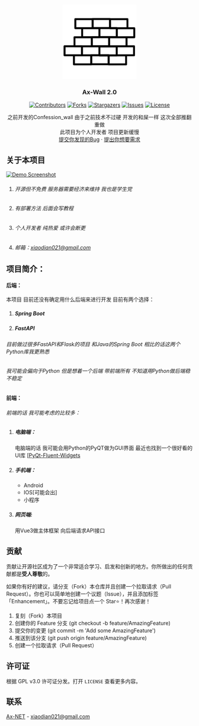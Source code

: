 <!-- PROJECT LOGO -->
<br />
<div align="center">
  <a href="https://github.com/Ax-NET-02/Ax-Wall">
    <img src="images/icon/wall.png" alt="Logo" width="200" height="200">
  </a>

<h3 align="center">Ax-Wall 2.0</h3>

[![Contributors][contributors-shield]][contributors-url]
[![Forks][forks-shield]][forks-url]
[![Stargazers][stars-shield]][stars-url]
[![Issues][issues-shield]][issues-url]
[![License][license-shield]][license-url]

  <p align="center">
    之前开发的Confession_wall 由于之前技术不过硬 开发的和屎一样 这次全部推翻重做
    <br />
    此项目为个人开发者 项目更新缓慢
    <br />
    <a href="https://github.com/Ax-NET-02/Ax-Wall/issues/new?labels=bug&template=bug-report---.md">提交你发现的Bug</a>
    ·
    <a href="https://github.com/Ax-NET-02/Ax-Wall/issues/new?labels=enhancement&template=feature-request---.md">提出你想要需求</a>
  </p>

</div>



<!-- ABOUT THE PROJECT -->
## 关于本项目

[![Demo Screenshot][product-screenshot]](https://space.bilibili.com/437313511)

1. ###### 开源但不免费 服务器需要经济来维持 我也是学生党

2. ###### 有部署方法 后面会写教程

3. ###### 个人开发者 纯热爱 或许会断更

4. ###### 邮箱：xiaodian021@gmail.com


## 项目简介：
#### 后端：

本项目 目前还没有确定用什么后端来进行开发 目前有两个选择：

1. ##### Spring Boot

2. ##### FastAPI

###### 目前做过很多FastAPI和Flask的项目 和Java的Spring Boot 相比的话这两个Python库我更熟悉

###### 我可能会偏向于Python 但是想着一个后端 带前端所有 不知道用Python做后端稳不稳定

#### 前端：

###### 前端的话 我可能考虑的比较多：

1. ##### 电脑端：

   电脑端的话 我可能会用Python的PyQT做为GUI界面 最近也找到一个很好看的UI库 [[PyQt-Fluent-Widgets](https://github.com/zhiyiYo/PyQt-Fluent-Widgets)

2. ##### 手机端：

   - Android
   - IOS[可能会出]
   - 小程序

3. ##### 网页端:

   用Vue3做主体框架 向后端请求API接口

<!-- CONTRIBUTING -->

## 贡献

贡献让开源社区成为了一个非常适合学习、启发和创新的地方。你所做出的任何贡献都是**受人尊敬**的。

如果你有好的建议，请分支（Fork）本仓库并且创建一个拉取请求（Pull Request）。你也可以简单地创建一个议题（Issue），并且添加标签「Enhancement」。不要忘记给项目点一个 Star⭐！再次感谢！

1. 复刻（Fork）本项目
2. 创建你的 Feature 分支 (git checkout -b feature/AmazingFeature)
3. 提交你的变更 (git commit -m 'Add some AmazingFeature')
4. 推送到该分支 (git push origin feature/AmazingFeature)
5. 创建一个拉取请求（Pull Request）





<!-- LICENSE -->
## 许可证

根据 GPL v3.0 许可证分发。打开 `LICENSE` 查看更多内容。





<!-- CONTACT -->
## 联系

[Ax-NET](https://mail.google.com/) - xiaodian021@gmail.com


<!-- MARKDOWN LINKS & IMAGES -->
<!-- https://www.markdownguide.org/basic-syntax/#reference-style-links -->
[contributors-shield]: https://img.shields.io/github/contributors/Ax-NET-02/Ax-Wall.svg?style=for-the-badge
[contributors-url]: https://github.com/Ax-NET-02/Ax-Wall/graphs/contributors
[forks-shield]: https://img.shields.io/github/forks/Ax-NET-02/Ax-Wall.svg?style=for-the-badge
[forks-url]: https://github.com/Ax-NET-02/Ax-Wall/network/members
[stars-shield]: https://img.shields.io/github/stars/Ax-NET-02/Ax-Wall.svg?style=for-the-badge
[stars-url]: https://github.com/Ax-NET-02/Ax-Wall/stargazers
[issues-shield]: https://img.shields.io/github/issues/Ax-NET-02/Ax-Wall.svg?style=for-the-badge
[issues-url]: https://github.com/Ax-NET-02/Ax-Wall/issues
[license-shield]: https://img.shields.io/github/license/Ax-NET-02/Ax-Wall.svg?style=for-the-badge
[license-url]: https://github.com/Ax-NET-02/Ax-Wall/blob/master/LICENSE
[product-screenshot]: images/screenshot.png
